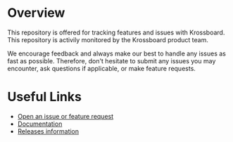 # Overview
This repository is offered for tracking features and issues with Krossboard. This repository is activily monitored by the Krossboard product team. 

We encourage feedback and always make our best to handle any issues as fast as possible. 
Therefore, don't hesitate to submit any issues you may encounter, ask questions if applicable, or make feature requests.

# Useful Links
* [Open an issue or feature request](https://github.com/2-alchemists/krossboard/issues)
* [Documentation](https://krossboard.app/docs)
* [Releases information](https://krossboard.app/releases)
